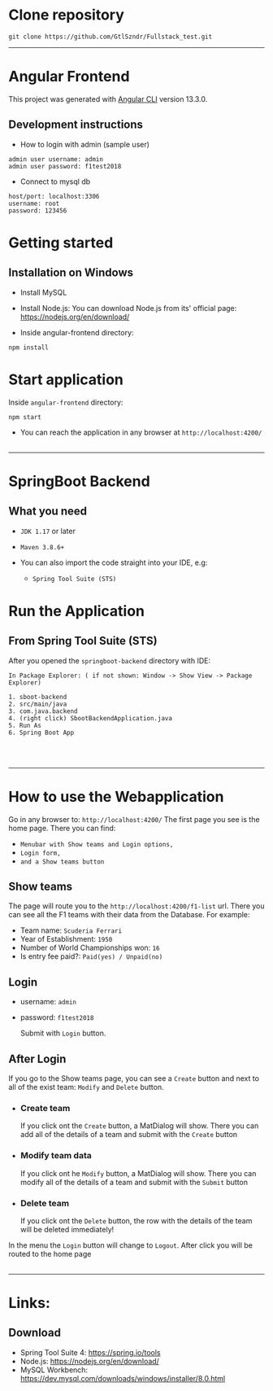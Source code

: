 # Clone repository
````
git clone https://github.com/GtlSzndr/Fullstack_test.git
````
---
# Angular Frontend

This project was generated with [Angular CLI](https://github.com/angular/angular-cli) version 13.3.0.

## Development instructions

- How to login with admin (sample user)
````
admin user username: admin
admin user password: f1test2018
````

- Connect to mysql db
````
host/port: localhost:3306
username: root
password: 123456
````

# Getting started

## Installation on Windows
- Install MySQL
- Install Node.js: You can download Node.js from its' official page:
https://nodejs.org/en/download/

- Inside angular-frontend directory:
````
npm install
````

# Start application
Inside `angular-frontend` directory:
````
npm start
````
- You can reach the application in any browser at `http://localhost:4200/`
<br/><br/>
---
# SpringBoot Backend

## What you need
- `JDK 1.17` or later

- `Maven 3.8.6+`

- You can also import the code straight into your IDE, e.g:
  - `Spring Tool Suite (STS)`

# Run the Application
## From Spring Tool Suite (STS)

After you opened the `springboot-backend` directory with IDE:

````
In Package Explorer: ( if not shown: Window -> Show View -> Package Explorer)

1. sboot-backend
2. src/main/java
3. com.java.backend
4. (right click) SbootBackendApplication.java
5. Run As
6. Spring Boot App
````
<br/><br/>

---
# How to use the Webapplication

Go in any browser to: `http://localhost:4200/`
The first page you see is the home page. There you can find:

- `Menubar with Show teams and Login options,`
- `Login form,`
- `and a Show teams button`

## Show teams

The page will route you to the `http://localhost:4200/f1-list` url.
There you can see all the F1 teams with their data from the Database. For example:
- Team name: `Scuderia Ferrari`
- Year of Establishment: `1950`
- Number of World Championships won: `16`
- Is entry fee paid?: `Paid(yes) / Unpaid(no)`

## Login

- username: `admin`
- password: `f1test2018`

  Submit with `Login` button.

## After Login

  If you go to the Show teams page, you can see a `Create` button and next to all of the exist team: `Modify` and `Delete` button.
  

- ### Create team

  If you click ont the `Create` button, a MatDialog will show. There you can add all of the details of a team and submit with the `Create` button

- ### Modify team data

  If you click ont he `Modify` button, a MatDialog will show. There you can modify all of the details of a team and submit with the `Submit` button

- ### Delete team

  If you click ont the `Delete` button, the row with the details of the team will be deleted immediately!

In the menu the `Login` button will change to `Logout`. After click you will be routed to the home page
<br/><br/>

---
# Links:
## Download
- Spring Tool Suite 4: https://spring.io/tools
- Node.js: https://nodejs.org/en/download/
- MySQL Workbench: https://dev.mysql.com/downloads/windows/installer/8.0.html
